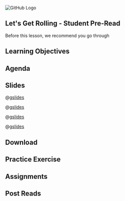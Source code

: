 ![GitHub Logo](https://s3.ap-south-1.amazonaws.com/greyatom-social/logo.png)

## Let's Get Rolling - Student Pre-Read
Before this lesson, we recommend you go through

## Learning Objectives


## Agenda


## Slides
@[gslides](1teUT9ZohTJqcZMTBnt8Bb51UP_hoXswveJX9ia1MC5c)

@[gslides](1JpSawP6OssVQlH1IGtQfJiJaDpfaX3JCmro3x_cXo_M)

@[gslides](1bBqpw5hMzZCW4Vh3nNTsTj0Bh38LKpA6XtGPGlLWk0s)

@[gslides](1dAgsETqI9eZbAEzKyfxcxoPQk7jiWGGZAWtCrhqGI0A)

## Download 

## Practice Exercise

## Assignments

## Post Reads
